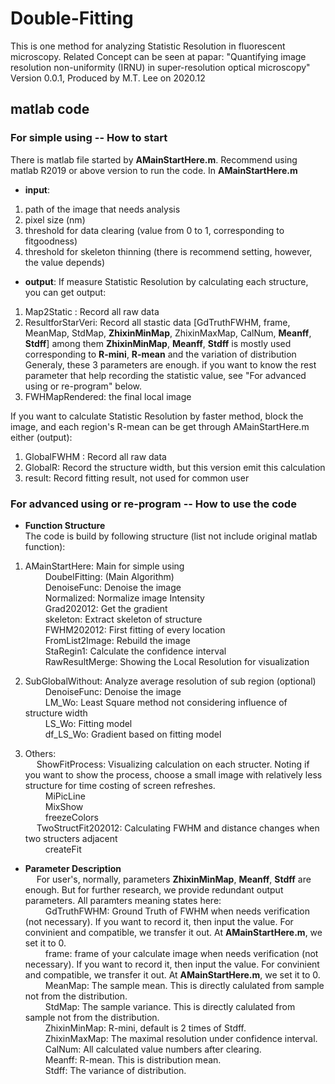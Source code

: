 # Double-Fitting
This is one method for analyzing Statistic Resolution in fluorescent microscopy. Related Concept can be seen at papar:
"Quantifying image resolution non-uniformity (IRNU) in super-resolution optical microscopy"
Version 0.0.1, Produced by M.T. Lee on 2020.12
## matlab code
### For simple using -- How to start
There is matlab file started by __AMainStartHere.m__. Recommend using matlab R2019 or above version to run the code. 
In  __AMainStartHere.m__   
* __input__:
1. path of the image that needs analysis
2. pixel size (nm)
3. threshold for data clearing (value from 0 to 1, corresponding to fitgoodness)
4. threshold for skeleton thinning (there is recommend setting, however, the value depends)

* __output__:
If measure Statistic Resolution by calculating each structure, you can get output:
1. Map2Static : Record all raw data
2. ResultforStarVeri: Record all stastic data 
[GdTruthFWHM, frame, MeanMap, StdMap, __ZhixinMinMap__, ZhixinMaxMap, CalNum, __Meanff__, __Stdff__] 
among them __ZhixinMinMap__, __Meanff__, __Stdff__ is mostly used corresponding to __R-mini__, __R-mean__  and the variation of distribution  
Generaly, these 3 parameters are enough. if you want to know the rest parameter that help recording the statistic value, see "For advanced using or re-program" below.    
3. FWHMapRendered: the final local image

If you want to calculate Statistic Resolution by faster method, block the image, and each region's R-mean can be get through AMainStartHere.m either (output):
1. GlobalFWHM : Record all raw data
2. GlobalR: Record the structure width, but this version emit this calculation
3. result: Record fitting result, not used for common user

### For advanced using or re-program -- How to use the code
* __Function Structure__  <br/>
The code is build by following structure (list not include original matlab function):  
1. AMainStartHere: Main for simple using <br/>
&emsp;&emsp;	DoubelFitting: (Main Algorithm) <br/>
&emsp;&emsp;	DenoiseFunc: Denoise the image  <br/>
&emsp;&emsp;	Normalized: Normalize image Intensity <br/>
&emsp;&emsp;	Grad202012: Get the gradient  <br/>
&emsp;&emsp;	skeleton: Extract skeleton of structure  <br/>
&emsp;&emsp;	FWHM202012: First fitting of every location  <br/>
&emsp;&emsp;	FromList2Image: Rebuild the image  <br/>
&emsp;&emsp;	StaRegin1: Calculate the confidence interval  <br/>
&emsp;&emsp;	RawResultMerge: Showing the Local Resolution for visualization  

2. SubGlobalWithout: Analyze average resolution of sub region (optional)  <br/>
&emsp;&emsp;	DenoiseFunc: Denoise the image  <br/>
&emsp;&emsp;	LM_Wo: Least Square method not considering influence of structure width  <br/>
&emsp;&emsp;	LS_Wo: Fitting model  <br/>
&emsp;&emsp;	df_LS_Wo: Gradient based on fitting model  

3. Others:  <br/>
&emsp;	ShowFitProcess: Visualizing calculation on each structer. Noting if you want to show the process, choose a small image with relatively less structure for time costing of screen refreshes.  <br/>
&emsp;&emsp;	MiPicLine  <br/>
&emsp;&emsp;	MixShow  <br/>
&emsp;&emsp;	freezeColors  <br/>
&emsp;	 TwoStructFit202012: Calculating FWHM and distance changes when two structers adjacent  <br/>
&emsp;&emsp;	createFit
&nbsp;

* __Parameter Description__  <br/>
&emsp;	For user's, normally, parameters __ZhixinMinMap__,  __Meanff__, __Stdff__ are enough. But for further research, we provide redundant output parameters. All paramters meaning states here:  <br/>
&emsp;&emsp;		GdTruthFWHM:	Ground Truth of FWHM when needs verification (not necessary). If you want to record it, then input the value. For convinient and compatible, we transfer it out. At __AMainStartHere.m__, we set it to 0.   <br/>
&emsp;&emsp;		frame:			frame of your calculate image when needs verification (not necessary). If you want to record it, then input the value. For convinient and compatible, we transfer it out. At __AMainStartHere.m__, we set it to 0.   <br/>
&emsp;&emsp;		MeanMap:		The sample mean. This is directly calulated from sample not from the distribution.   <br/>
&emsp;&emsp;		StdMap:			The sample variance. This is directly calulated from sample not from the distribution.  <br/>
&emsp;&emsp;		ZhixinMinMap:	R-mini, default is 2 times of Stdff. <br/>
&emsp;&emsp;		ZhixinMaxMap:	The maximal resolution under confidence interval. <br/>
&emsp;&emsp;		CalNum:			All calculated value numbers after clearing. <br/>
&emsp;&emsp;		Meanff:			R-mean. This is distribution mean. <br/>
&emsp;&emsp;		Stdff:			The variance of distribution. <br/>
